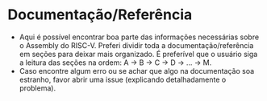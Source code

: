 # Documentação/Referência

* Aqui é possível encontrar boa parte das informações necessárias sobre o Assembly do RISC-V. Preferi dividir toda a documentação/referência
em seções para deixar mais organizado. É preferível que o usuário siga a leitura das seções na ordem: A -> B -> C -> D -> ... -> M.
* Caso encontre algum erro ou se achar que algo na documentação soa estranho, favor abrir uma issue (explicando detalhadamente o problema).
